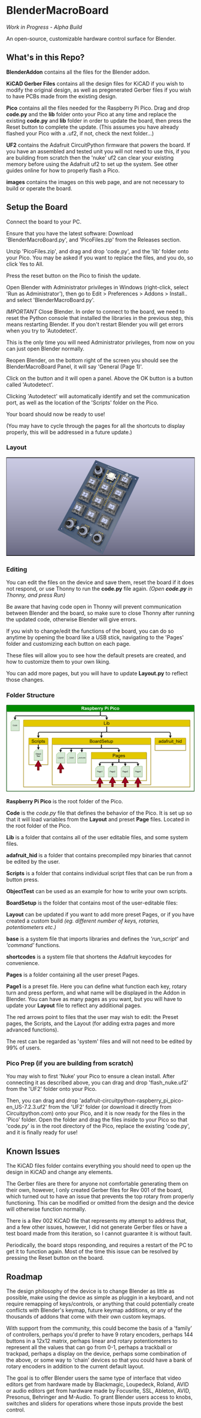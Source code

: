 # BlenderMacroBoard
_Work in Progress - Alpha Build_

An open-source, customizable hardware control surface for Blender.

## What's in this Repo?
__BlenderAddon__ contains all the files for the Blender addon.

__KiCAD Gerber Files__ contains all the design files for KiCAD if you wish to modify the original design, as well as pregenerated Gerber files if you wish to have PCBs made from the existing design.

__Pico__ contains all the files needed for the Raspberry Pi Pico. Drag and drop __code.py__ and the __lib__ folder onto your Pico at any time and replace the existing __code.py__ and __lib__ folder in order to update the board, then press the Reset button to complete the update. (This assumes you have already flashed your Pico with a .uf2, if not, check the next folder...)

__UF2__ contains the Adafruit CircuitPython firmware that powers the board. If you have an assembled and tested unit you will not need to use this, if you are building from scratch then the 'nuke' uf2 can clear your existing memory before using the Adafruit uf2 to set up the system. See other guides online for how to properly flash a Pico.

__images__ contains the images on this web page, and are not necessary to build or operate the board.

## Setup the Board
Connect the board to your PC.

Ensure that you have the latest software: Download 'BlenderMacroBoard.py', and 'PicoFiles.zip' from the Releases section.

Unzip 'PicoFiles.zip', and drag and drop 'code.py', and the 'lib' folder onto your Pico. You may be asked if you want to replace the files, and you do, so click Yes to All.

Press the reset button on the Pico to finish the update.

Open Blender with Administrator privileges in Windows (right-click, select 'Run as Administrator'), then go to Edit > Preferences > Addons > Install.. and select 'BlenderMacroBoard.py'.

*IMPORTANT* Close Blender. In order to connect to the board, we need to reset the Python console that installed the libraries in the previous step, this means restarting Blender. If you don't restart Blender you will get errors when you try to 'Autodetect'.

This is the only time you will need Administrator privileges, from now on you can just open Blender normally.

Reopen Blender, on the bottom right of the screen you should see the BlenderMacroBoard Panel, it will say 'General (Page 1)'.

Click on the button and it will open a panel. Above the OK button is a button called 'Autodetect'.

Clicking 'Autodetect' will automatically identify and set the communication port, as well as the location of the 'Scripts' folder on the Pico.

Your board should now be ready to use!

(You may have to cycle through the pages for all the shortcuts to display properly, this will be addressed in a future update.)

### Layout
![](/images/BlenderMacroBoardPCBPreview.png)

### Editing
You can edit the files on the device and save them, reset the board if it does not respond, or use Thonny to run the __code.py__ file again. _(Open __code.py__ in Thonny, and press Run)_

Be aware that having code open in Thonny will prevent communication between Blender and the board, so make sure to close Thonny after running the updated code, otherwise Blender will give errors.

If you wish to change/edit the functions of the board, you can do so anytime by opening the board like a USB stick, navigating to the 'Pages' folder and customizing each button on each page.

These files will allow you to see how the default presets are created, and how to customize them to your own liking.

You can add more pages, but you will have to update __Layout.py__ to reflect those changes.

### Folder Structure
![](/images/BlenderBoardFolderStructure.png)

__Raspberry Pi Pico__ is the root folder of the Pico.

__Code__ is the _code.py_ file that defines the behavior of the Pico. It is set up so that it will load variables from the __Layout__ and preset __Page__ files. Located in the root folder of the Pico.

__Lib__ is a folder that contains all of the user editable files, and some system files.

__adafruit_hid__ is a folder that contains precompiled mpy binaries that cannot be edited by the user.

__Scripts__ is a folder that contains individual script files that can be run from a button press. 

__ObjectTest__ can be used as an example for how to write your own scripts.

__BoardSetup__ is the folder that contains most of the user-editable files:

__Layout__ can be updated if you want to add more preset Pages, or if you have created a custom build _(eg. different number of keys, rotaries, potentiometers etc.)_

__base__ is a system file that imports libraries and defines the _'run_script'_ and _'command'_ functions.

__shortcodes__ is a system file that shortens the Adafruit keycodes for convenience.

__Pages__ is a folder containing all the user preset Pages.

__Page1__ is a preset file. Here you can define what function each key, rotary turn and press perform, and what name will be displayed in the Addon in Blender. You can have as many pages as you want, but you will have to update your __Layout__ file to reflect any additional pages.

The red arrows point to files that the user may wish to edit: the Preset pages, the Scripts, and the Layout (for adding extra pages and more advanced functions).

The rest can be regarded as 'system' files and will not need to be edited by 99% of users.

### Pico Prep (if you are building from scratch)
You may wish to first 'Nuke' your Pico to ensure a clean install. After connecting it as described above, you can drag and drop 'flash_nuke.uf2' from the 'UF2' folder onto your Pico.

Then, you can drag and drop 'adafruit-circuitpython-raspberry_pi_pico-en_US-7.2.3.uf2' from the 'UF2' folder (or download it directly from Circuitpython.com) onto your Pico, and it is now ready for the files in the 'Pico' folder. Open the folder and drag the files inside to your Pico so that 'code.py' is in the root directory of the Pico, replace the existing 'code.py', and it is finally ready for use!

## Known Issues
The KiCAD files folder contains everything you should need to open up the design in KiCAD and change any elements.

The Gerber files are there for anyone not comfortable generating them on their own, however, I only created Gerber files for Rev 001 of the board, which turned out to have an issue that prevents the top rotary from properly functioning. This can be modified or omitted from the design and the device will otherwise function normally.

There is a Rev 002 KiCAD file that represents my attempt to address that, and a few other issues, however, I did not generate Gerber files or have a test board made from this iteration, so I cannot guarantee it is without fault.

Periodically, the board stops responding, and requires a restart of the PC to get it to function again. Most of the time this issue can be resolved by pressing the Reset button on the board.

## Roadmap
The design philosophy of the device is to change Blender as little as possible, make using the device as simple as pluggin in a keyboard, and not require remapping of keys/controls, or anything that could potentially create conflicts with Blender's keymap, future keymap additions, or any of the thousands of addons that come with their own custom keymaps.

With support from the community, this could become the basis of a 'family' of controllers, perhaps you'd prefer to have 9 rotary encoders, perhaps 144 buttons in a 12x12 matrix, perhaps linear and rotary potentiometers to represent all the values that can go from 0-1, perhaps a trackball or trackpad, perhaps a display on the device, perhaps some combination of the above, or some way to 'chain' devices so that you could have a bank of rotary encoders in addition to the current default layout.

The goal is to offer Blender users the same type of interface that video editors get from hardware made by Blackmagic, Loupedeck, Roland, AVID or audio editors get from hardware made by Focusrite, SSL, Ableton, AVID, Presonus, Behringer and M-Audio. To grant Blender users access to knobs, switches and sliders for operations where those inputs provide the best control.
